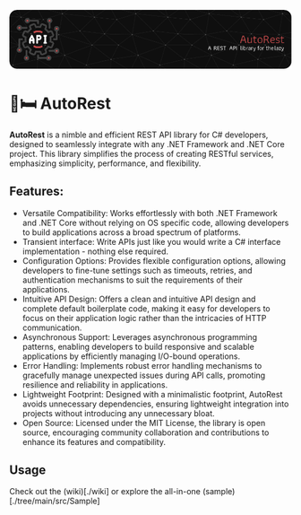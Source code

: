 ![Header](/res/github-header-image.png)

# 🚗🛏️ AutoRest

**AutoRest** is a nimble and efficient REST API library for C# developers, designed to seamlessly integrate with any .NET Framework and .NET Core project. This library simplifies the process of creating RESTful services, emphasizing simplicity, performance, and flexibility.

## Features:

* Versatile Compatibility: Works effortlessly with both .NET Framework and .NET Core without relying on OS specific code, allowing developers to build applications across a broad spectrum of platforms.
* Transient interface: Write APIs just like you would write a C# interface implementation - nothing else required.
* Configuration Options: Provides flexible configuration options, allowing developers to fine-tune settings such as timeouts, retries, and authentication mechanisms to suit the requirements of their applications.
* Intuitive API Design: Offers a clean and intuitive API design and complete default boilerplate code, making it easy for developers to focus on their application logic rather than the intricacies of HTTP communication.
* Asynchronous Support: Leverages asynchronous programming patterns, enabling developers to build responsive and scalable applications by efficiently managing I/O-bound operations.
* Error Handling: Implements robust error handling mechanisms to gracefully manage unexpected issues during API calls, promoting resilience and reliability in applications.
* Lightweight Footprint: Designed with a minimalistic footprint, AutoRest avoids unnecessary dependencies, ensuring lightweight integration into projects without introducing any unnecessary bloat.
* Open Source: Licensed under the MIT License, the library is open source, encouraging community collaboration and contributions to enhance its features and compatibility.

## Usage

Check out the (wiki)[./wiki] or explore the all-in-one (sample)[./tree/main/src/Sample]
